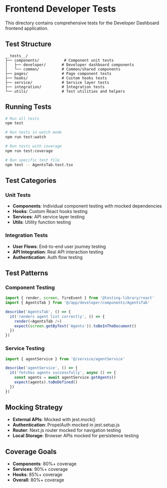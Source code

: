 # Frontend Developer Tests

This directory contains comprehensive tests for the Developer Dashboard frontend application.

## Test Structure

```
__tests__/
├── components/           # Component unit tests
│   ├── developer/       # Developer dashboard components
│   └── common/          # Common/shared components
├── pages/               # Page component tests
├── hooks/               # Custom hooks tests
├── service/             # Service layer tests
├── integration/         # Integration tests
└── utils/               # Test utilities and helpers
```

## Running Tests

```bash
# Run all tests
npm test

# Run tests in watch mode
npm run test:watch

# Run tests with coverage
npm run test:coverage

# Run specific test file
npm test -- AgentsTab.test.tsx
```

## Test Categories

### Unit Tests
- **Components**: Individual component testing with mocked dependencies
- **Hooks**: Custom React hooks testing
- **Services**: API service layer testing
- **Utils**: Utility function testing

### Integration Tests
- **User Flows**: End-to-end user journey testing
- **API Integration**: Real API interaction testing
- **Authentication**: Auth flow testing

## Test Patterns

### Component Testing
```typescript
import { render, screen, fireEvent } from '@testing-library/react'
import { AgentsTab } from '@/app/developer/components/AgentsTab'

describe('AgentsTab', () => {
  it('renders agent list correctly', () => {
    render(<AgentsTab />)
    expect(screen.getByText('Agents')).toBeInTheDocument()
  })
})
```

### Service Testing
```typescript
import { agentService } from '@/service/agentService'

describe('agentService', () => {
  it('fetches agents successfully', async () => {
    const agents = await agentService.getAgents()
    expect(agents).toBeDefined()
  })
})
```

## Mocking Strategy

- **External APIs**: Mocked with jest.mock()
- **Authentication**: PropelAuth mocked in jest.setup.js
- **Router**: Next.js router mocked for navigation testing
- **Local Storage**: Browser APIs mocked for persistence testing

## Coverage Goals

- **Components**: 80%+ coverage
- **Services**: 90%+ coverage
- **Hooks**: 85%+ coverage
- **Overall**: 80%+ coverage
